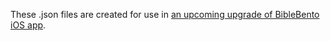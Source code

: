 These .json files are created for use in <a href='https://biblebento.com/handbook/index.html' target='_blank'>an upcoming upgrade of BibleBento iOS app</a>.
